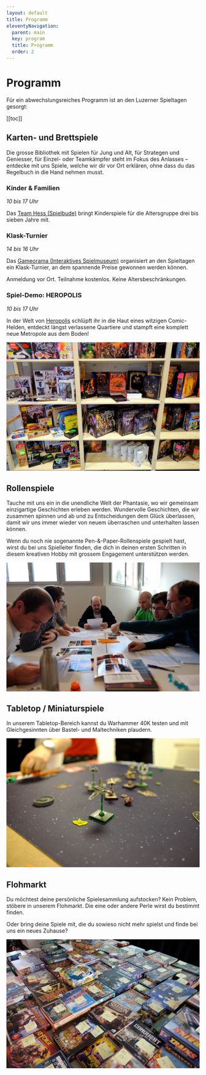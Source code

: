 ```yaml
---
layout: default
title: Programm
eleventyNavigation:
  parent: main
  key: program
  title: Programm
  order: 2
---
```


# Programm

Für ein abwechslungsreiches Programm ist an den Luzerner Spieltagen gesorgt:

[[toc]]

## Karten- und Brettspiele

Die grosse Bibliothek mit Spielen für Jung und Alt, für Strategen und Geniesser, für Einzel- oder Teamkämpfer steht im Fokus des Anlasses – entdecke mit uns Spiele, welche wir dir vor Ort erklären, ohne dass du das Regelbuch in die Hand nehmen musst.

### Kinder & Familien

_10 bis 17 Uhr_

Das [Team Hess (Spielbude)](https://www.spielbude.ch/zug) bringt Kinderspiele für die Altersgruppe drei bis sieben Jahre mit.

### Klask-Turnier

_14 bis 16 Uhr_

Das [Gameorama (Interaktives Spielmuseum)](https://www.gameorama.ch/) organisiert an den Spieltagen ein Klask-Turnier, an dem spannende Preise gewonnen werden können.

Anmeldung vor Ort. Teilnahme kostenlos. Keine Altersbeschränkungen.

### Spiel-Demo: HEROPOLIS

_10 bis 17 Uhr_

In der Welt von [Heropolis](https://www.spielpraxis.ch/) schlüpft ihr in die Haut eines witzigen Comic-Helden, entdeckt längst verlassene Quartiere und stampft eine komplett neue Metropole aus dem Boden!

![2018, Luzerner Spieltage](./images/2018-spieltage-01.jpg)

## Rollenspiele

Tauche mit uns ein in die unendliche Welt der Phantasie, wo wir gemeinsam einzigartige Geschichten erleben werden. Wundervolle Geschichten, die wir zusammen spinnen und ab und zu Entscheidungen dem Glück überlassen, damit wir uns immer wieder von neuem überraschen und unterhalten lassen können.

Wenn du noch nie sogenannte Pen-&-Paper-Rollenspiele gespielt hast, wirst du bei uns Spielleiter finden, die dich in deinen ersten Schritten in diesem kreativen Hobby mit grossem Engagement unterstützen werden.

![2019, Luzerner Spieltage](./images/2019-spieltage-09.jpg)

## Tabletop / Miniaturspiele

In unserem Tabletop-Bereich kannst du Warhammer 40K testen und mit Gleichgesinnten über Bastel- und Maltechniken plaudern.

![2018, Luzerner Spieltage](./images/2018-spieltage-06.jpg)

## Flohmarkt

Du möchtest deine persönliche Spielesammlung aufstocken? Kein Problem, stöbere in unserem Flohmarkt. Die eine oder andere Perle wirst du bestimmt finden.

Oder bring deine Spiele mit, die du sowieso nicht mehr spielst und finde bei uns ein neues Zuhause?

![2019, Luzerner Spieltage](./images/2019-spieltage-08.jpg)
